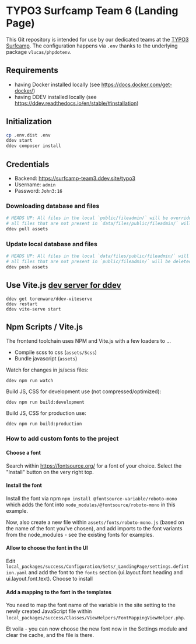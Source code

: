 # TYPO3 Surfcamp Team 6 (Landing Page)

This Git repository is intended for use by our dedicated teams at the [TYPO3 Surfcamp](https://surfcamp.typo3.com/). The configuration happens via `.env` thanks to the underlying package `vlucas/phpdotenv`.


## Requirements

* having Docker installed locally (see https://docs.docker.com/get-docker/)
* having DDEV installed locally (see https://ddev.readthedocs.io/en/stable/#installation)


## Initialization

```sh
cp .env.dist .env
ddev start
ddev composer install
```

## Credentials

- Backend: https://surfcamp-team3.ddev.site/typo3
- Username: `admin`
- Password: `John3:16`

### Downloading database and files

```sh
# HEADS UP: All files in the local `public/fileadmin/` will be overridden, that means:
# all files that are not present in `data/files/public/fileadmin/` will be deleted from fileadmin
ddev pull assets
```

### Update local database and files

```sh
# HEADS UP: All files in the local `data/files/public/fileadmin/` will be overridden, that means:
# all files that are not present in `public/fileadmin/` will be deleted from fileadmin
ddev push assets
```

## Use Vite.js [dev server for ddev](https://github.com/torenware/ddev-viteserve#getting-started)

```
ddev get torenware/ddev-viteserve
ddev restart
ddev vite-serve start
```

## Npm Scripts / Vite.js

The frontend toolchain uses NPM and Vite.js with a few loaders to ...
  * Compile scss to css (`assets/Scss`)
  * Bundle javascript (`assets`)

Watch for changes in js/scss files:

```
ddev npm run watch
```

Build JS, CSS for development use (not compressed/optimized):

```
ddev npm run build:development
```

Build JS, CSS for production use:

```
ddev npm run build:production
```


### How to add custom fonts to the project

#### Choose a font

Search within https://fontsource.org/ for a font of your choice. Select
the "Install" button on the very right top.

#### Install the font

Install the font via npm `npm install @fontsource-variable/roboto-mono` which
adds the font into `node_modules/@fontsource/roboto-mono` in this example.

Now, also create a new file within `assets/fonts/roboto-mono.js` (based on the
name of the font you've chosen), and add imports to the font variants from
the node_modules - see the existing fonts for examples.

#### Allow to choose the font in the UI

Edit `local_packages/success/Configuration/Sets/_LandingPage/settings.defintion.yaml`
and add the font to the `fonts` section (ui.layout.font.heading and ui.layout.font.text).
Choose to install

#### Add a mapping to the font in the templates

You need to map the font name of the variable in the site setting to the newly
created JavaScript file within `local_packages/success/Classes/ViewHelpers/FontMappingViewHelper.php`.

Et voila - you can now choose the new font now in the Settings module
and clear the cache, and the file is there.
